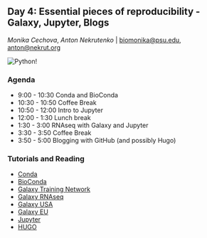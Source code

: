 ## Day 4: Essential pieces of reproducibility - Galaxy, Jupyter, Blogs

*Monika Cechova*, *Anton Nekrutenko* | biomonika@psu.edu, anton@nekrut.org

![Python!](https://imgs.xkcd.com/comics/python_environment.png)

### Agenda

- 9:00 - 10:30 Conda and BioConda
- 10:30 - 10:50 Coffee Break
- 10:50 - 12:00 Intro to Jupyter
- 12:00 - 1:30 Lunch break
- 1:30 - 3:00 RNAseq with Galaxy and Jupyter
- 3:30 - 3:50 Coffee Break
- 3:50 - 5:00 Blogging with GitHub (and possibly Hugo)

### Tutorials and Reading

- [Conda](https://conda.io/docs/)
- [BioConda](https://bioconda.github.io/)
- [Galaxy Training Network](https://galaxyproject.github.io/training-material/)
- [Galaxy RNAseq](http://galaxyproject.github.io/training-material/topics/transcriptomics/)
- [Galaxy USA](http://usegalaxy.org)
- [Galaxy EU](http://usegalaxy.eu)
- [Jupyter](http://jupyter.org)
- [HUGO](https://gohugo.io/)
